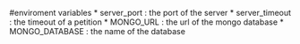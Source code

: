 #enviroment variables
    * server_port : the port of the server
    * server_timeout : the timeout of a petition
    * MONGO_URL : the url of the mongo database
    * MONGO_DATABASE : the name of the database    